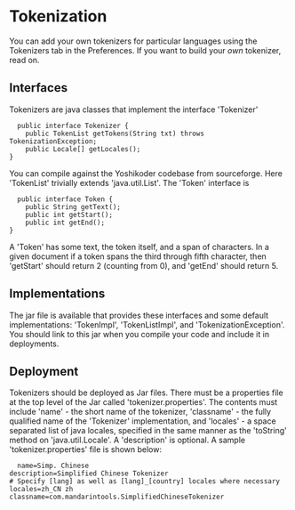 # Tokenization 

You can add your own tokenizers for particular languages using the
Tokenizers tab in the Preferences.  If you want to build your *own*
tokenizer, read on.

## Interfaces

Tokenizers are java classes that implement the interface 'Tokenizer'

      public interface Tokenizer {
        public TokenList getTokens(String txt) throws TokenizationException;
        public Locale[] getLocales();
    }
   
You can compile against the Yoshikoder codebase from sourceforge.
Here 'TokenList' trivially extends 'java.util.List'.  The 'Token'
interface is

      public interface Token {
        public String getText();
        public int getStart();
        public int getEnd();
    }

A 'Token' has some text, the token itself, and a span of
characters. In a given document if a token spans the third through
fifth character, then 'getStart' should return 2 (counting from 0),
and 'getEnd' should return 5.

## Implementations

The jar file is available that provides these interfaces and some
default implementations: 'TokenImpl', 'TokenListImpl', and
'TokenizationException'.  You should link to this jar when you compile
your code and include it in deployments.

## Deployment

Tokenizers should be deployed as Jar files. There must be a properties
file at the top level of the Jar called 'tokenizer.properties'. The
contents must include 'name' - the short name of the tokenizer,
'classname' - the fully qualified name of the 'Tokenizer'
implementation, and 'locales' - a space separated list of java
locales, specified in the same manner as the 'toString' method on
'java.util.Locale'.  A 'description' is optional.  A sample
'tokenizer.properties' file is shown below:

      name=Simp. Chinese
    description=Simplified Chinese Tokenizer
    # Specify [lang] as well as [lang]_[country] locales where necessary
    locales=zh_CN zh
    classname=com.mandarintools.SimplifiedChineseTokenizer
    
